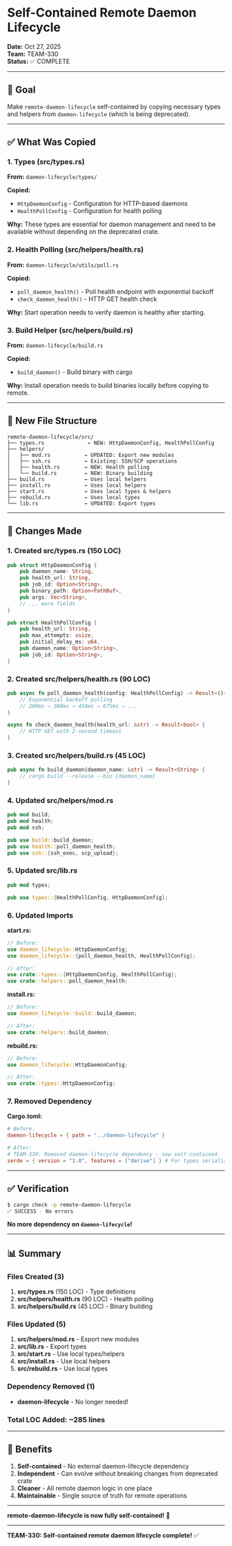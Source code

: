 # Self-Contained Remote Daemon Lifecycle

**Date:** Oct 27, 2025  
**Team:** TEAM-330  
**Status:** ✅ COMPLETE

---

## 🎯 Goal

Make `remote-daemon-lifecycle` self-contained by copying necessary types and helpers from `daemon-lifecycle` (which is being deprecated).

---

## ✅ What Was Copied

### 1. Types (src/types.rs)

**From:** `daemon-lifecycle/types/`

**Copied:**
- `HttpDaemonConfig` - Configuration for HTTP-based daemons
- `HealthPollConfig` - Configuration for health polling

**Why:** These types are essential for daemon management and need to be available without depending on the deprecated crate.

### 2. Health Polling (src/helpers/health.rs)

**From:** `daemon-lifecycle/utils/poll.rs`

**Copied:**
- `poll_daemon_health()` - Poll health endpoint with exponential backoff
- `check_daemon_health()` - HTTP GET health check

**Why:** Start operation needs to verify daemon is healthy after starting.

### 3. Build Helper (src/helpers/build.rs)

**From:** `daemon-lifecycle/build.rs`

**Copied:**
- `build_daemon()` - Build binary with cargo

**Why:** Install operation needs to build binaries locally before copying to remote.

---

## 📁 New File Structure

```
remote-daemon-lifecycle/src/
├── types.rs              ← NEW: HttpDaemonConfig, HealthPollConfig
├── helpers/
│   ├── mod.rs           ← UPDATED: Export new modules
│   ├── ssh.rs           ← Existing: SSH/SCP operations
│   ├── health.rs        ← NEW: Health polling
│   └── build.rs         ← NEW: Binary building
├── build.rs             ← Uses local helpers
├── install.rs           ← Uses local helpers
├── start.rs             ← Uses local types & helpers
├── rebuild.rs           ← Uses local types
└── lib.rs               ← UPDATED: Export types
```

---

## 🔄 Changes Made

### 1. Created src/types.rs (150 LOC)

```rust
pub struct HttpDaemonConfig {
    pub daemon_name: String,
    pub health_url: String,
    pub job_id: Option<String>,
    pub binary_path: Option<PathBuf>,
    pub args: Vec<String>,
    // ... more fields
}

pub struct HealthPollConfig {
    pub health_url: String,
    pub max_attempts: usize,
    pub initial_delay_ms: u64,
    pub daemon_name: Option<String>,
    pub job_id: Option<String>,
}
```

### 2. Created src/helpers/health.rs (90 LOC)

```rust
pub async fn poll_daemon_health(config: HealthPollConfig) -> Result<()> {
    // Exponential backoff polling
    // 200ms → 300ms → 450ms → 675ms → ...
}

async fn check_daemon_health(health_url: &str) -> Result<bool> {
    // HTTP GET with 2-second timeout
}
```

### 3. Created src/helpers/build.rs (45 LOC)

```rust
pub async fn build_daemon(daemon_name: &str) -> Result<String> {
    // cargo build --release --bin {daemon_name}
}
```

### 4. Updated src/helpers/mod.rs

```rust
pub mod build;
pub mod health;
pub mod ssh;

pub use build::build_daemon;
pub use health::poll_daemon_health;
pub use ssh::{ssh_exec, scp_upload};
```

### 5. Updated src/lib.rs

```rust
pub mod types;

pub use types::{HealthPollConfig, HttpDaemonConfig};
```

### 6. Updated Imports

**start.rs:**
```rust
// Before:
use daemon_lifecycle::HttpDaemonConfig;
use daemon_lifecycle::{poll_daemon_health, HealthPollConfig};

// After:
use crate::types::{HttpDaemonConfig, HealthPollConfig};
use crate::helpers::poll_daemon_health;
```

**install.rs:**
```rust
// Before:
use daemon_lifecycle::build::build_daemon;

// After:
use crate::helpers::build_daemon;
```

**rebuild.rs:**
```rust
// Before:
use daemon_lifecycle::HttpDaemonConfig;

// After:
use crate::types::HttpDaemonConfig;
```

### 7. Removed Dependency

**Cargo.toml:**
```toml
# Before:
daemon-lifecycle = { path = "../daemon-lifecycle" }

# After:
# TEAM-330: Removed daemon-lifecycle dependency - now self-contained
serde = { version = "1.0", features = ["derive"] } # For types serialization
```

---

## ✅ Verification

```bash
$ cargo check -p remote-daemon-lifecycle
✅ SUCCESS - No errors
```

**No more dependency on `daemon-lifecycle`!**

---

## 📊 Summary

### Files Created (3)
1. **src/types.rs** (150 LOC) - Type definitions
2. **src/helpers/health.rs** (90 LOC) - Health polling
3. **src/helpers/build.rs** (45 LOC) - Binary building

### Files Updated (5)
1. **src/helpers/mod.rs** - Export new modules
2. **src/lib.rs** - Export types
3. **src/start.rs** - Use local types/helpers
4. **src/install.rs** - Use local helpers
5. **src/rebuild.rs** - Use local types

### Dependency Removed (1)
- **daemon-lifecycle** - No longer needed!

### Total LOC Added: ~285 lines

---

## 🎉 Benefits

1. **Self-contained** - No external daemon-lifecycle dependency
2. **Independent** - Can evolve without breaking changes from deprecated crate
3. **Cleaner** - All remote daemon logic in one place
4. **Maintainable** - Single source of truth for remote operations

---

**remote-daemon-lifecycle is now fully self-contained!** 🎉

---

**TEAM-330: Self-contained remote daemon lifecycle complete!** ✅
